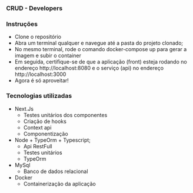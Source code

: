 ### CRUD - Developers

### Instruções

- Clone o repositório
- Abra um terminal qualquer e navegue até a pasta do projeto clonado;
- No mesmo terminal, rode o comando docker-compose up para gerar a imagem e subir o container
- Em seguida, certifique-se de que a aplicação (front) esteja rodando no endereço http://localhost:8080 e o serviço (api) no endereço http://localhost:3000 
- Agora é só aproveitar!

### Tecnologias utilizadas
- Next.Js
    - Testes unitários dos componentes
    - Criação de hooks
    - Context api
    - Componentização
- Node + TypeOrm + Typescript;
    - Api RestFull
    - Testes unitários
    - TypeOrm
- MySql
    - Banco de dados relacional
- Docker
    - Containerização da aplicação

